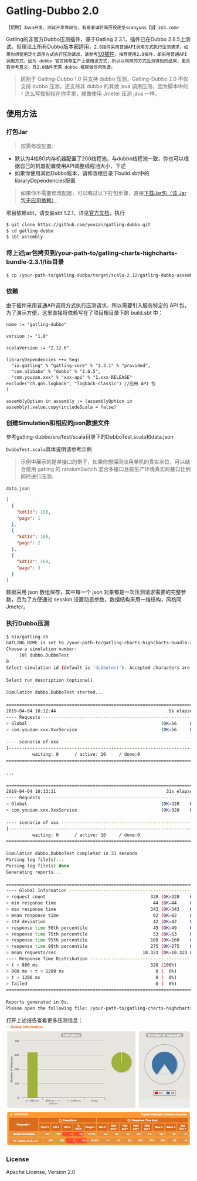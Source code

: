 # Gatling-Dubbo 2.0
`【招聘】Java开发、测试开发等岗位，有意者请将简历投递至<canyuns【@】163.com>`  

Gatling的非官方Dubbo压测插件，基于Gatling 2.3.1，插件已在Dubbo 2.6.5上测试，但理论上所有Dubbo版本都适用，`2.0插件采用普通API调用方式执行压测请求，如果你想使用泛化调用方式执行压测请求，请参考`[1.0插件](https://github.com/youzan/gatling-dubbo/tree/v1.0)`，推荐使用2.0插件，即采用普通API调用方式，因为 dubbo 官方推荐生产上使用该方式，所以以同样的方式压测得到的结果，更具有参考意义，且2.0插件无需 dubbo 框架做任何改造。`

> 区别于 Gatling-Dubbo 1.0 只支持 dubbo 压测，Gatling-Dubbo 2.0 不仅支持 dubbo 压测，还支持非 dubbo 的其他 java 调用压测，因为脚本中的 `f` 怎么写控制权在你手里，就像使用 Jmeter 压测 java 一样。

## 使用方法

### 打包Jar

> 按需修改配置:  
- 默认为4核8G内存机器配置了200线程池，与dubbo线程池一致，你也可以根据自己的机器配置使用API调整线程池大小，下述
- 如果你使用其他Dubbo版本，请修改根目录下build.sbt中的libraryDependencies配置

> 如果你不需要修改配置，可以略过以下打包步骤，直接[下载Jar包（该  Jar 包无应用依赖）](https://github.com/youzan/gatling-dubbo/releases)

项目依赖sbt，请安装sbt 1.2.1，详见[官方文档](https://www.scala-sbt.org/1.x/docs/Setup.html)，执行
```bash
$ git clone https://github.com/youzan/gatling-dubbo.git
$ cd gatling-dubbo
$ sbt assembly
```

### 将上述jar包拷贝到/your-path-to/gatling-charts-highcharts-bundle-2.3.1/lib目录
```bash
$ cp /your-path-to/gatling-dubbo/target/scala-2.12/gatling-dubbo-assembly-1.0.jar /your-path-to/gatling-charts-highcharts-bundle-2.3.1/lib
```

### 依赖
由于插件采用普通API调用方式执行压测请求，所以需要引入服务特定的 API 包，为了演示方便，这里直接将依赖写在了项目根目录下的 build.sbt 中：
```sbtshell
name := "gatling-dubbo"

version := "1.0"

scalaVersion := "2.12.6"

libraryDependencies ++= Seq(
  "io.gatling" % "gatling-core" % "2.3.1" % "provided",
  "com.alibaba" % "dubbo" % "2.6.5",
  "com.youzan.xxx" % "xxx-api" % "1.xxx-RELEASE" exclude("ch.qos.logback", "logback-classic") //应用 API 包
)

assemblyOption in assembly := (assemblyOption in assembly).value.copy(includeScala = false)
```

### 创建Simulation和相应的json数据文件
参考gatling-dubbo/src/test/scala目录下的DubboTest.scala和data.json

`DubboTest.scala`具体说明请参考示例
> 示例中展示的是单接口的例子，如果你想探测应用单机的真实水位，可以结合使用 gatling 的 randomSwitch 混合多接口且按生产环境真实的接口比例同时进行压测。

`data.json`
```json
[
  {
    "kdtId": 160,
    "page": 1
  },
  {
    "kdtId": 160,
    "page": 2
  },
  {
    "kdtId": 160,
    "page": 3
  }
]
```
数据采用 json 数组保存，其中每一个 json 对象都是一次压测请求需要的完整参数，且为了方便通过 session 设置动态参数，数据结构采用一维结构，风格同 Jmeter。

### 执行Dubbo压测
```bash
$ bin/gatling.sh
GATLING_HOME is set to /your-path-to/gatling-charts-highcharts-bundle-2.3.1
Choose a simulation number:
     [0] dubbo.DubboTest
0
Select simulation id (default is 'dubbotest'). Accepted characters are a-z, A-Z, 0-9, - and _

Select run description (optional)

Simulation dubbo.DubboTest started...

================================================================================
2019-04-04 10:12:44                                           5s elapsed
---- Requests ------------------------------------------------------------------
> Global                                                   (OK=56     KO=0     )
> com.youzan.xxx.XxxService                                (OK=56     KO=0     )

---- scenario of xxx -----------------------------------------------------------
[--------------------------------------------------------------------------]  0%
          waiting: 0      / active: 10     / done:0
================================================================================

...

================================================================================
2019-04-04 10:13:11                                          31s elapsed
---- Requests ------------------------------------------------------------------
> Global                                                   (OK=320    KO=0     )
> com.youzan.xxx.XxxService                                (OK=320    KO=0     )

---- scenario of xxx -----------------------------------------------------------
[--------------------------------------------------------------------------]  0%
          waiting: 0      / active: 10     / done:0
================================================================================

Simulation dubbo.DubboTest completed in 31 seconds
Parsing log file(s)...
Parsing log file(s) done
Generating reports...

================================================================================
---- Global Information --------------------------------------------------------
> request count                                        320 (OK=320    KO=0     )
> min response time                                     44 (OK=44     KO=-     )
> max response time                                    343 (OK=343    KO=-     )
> mean response time                                    62 (OK=62     KO=-     )
> std deviation                                         42 (OK=42     KO=-     )
> response time 50th percentile                         49 (OK=49     KO=-     )
> response time 75th percentile                         53 (OK=53     KO=-     )
> response time 95th percentile                        160 (OK=160    KO=-     )
> response time 99th percentile                        275 (OK=275    KO=-     )
> mean requests/sec                                 10.323 (OK=10.323 KO=-     )
---- Response Time Distribution ------------------------------------------------
> t < 800 ms                                           320 (100%)
> 800 ms < t < 1200 ms                                   0 (  0%)
> t > 1200 ms                                            0 (  0%)
> failed                                                 0 (  0%)
================================================================================

Reports generated in 0s.
Please open the following file: /your-path-to/gatling-charts-highcharts-bundle-2.3.1/results/dubbotest-1554343959840/index.html
```

打开上述报告查看更多压测信息：
![Reports](Reports.png)


### License
Apache License, Version 2.0
